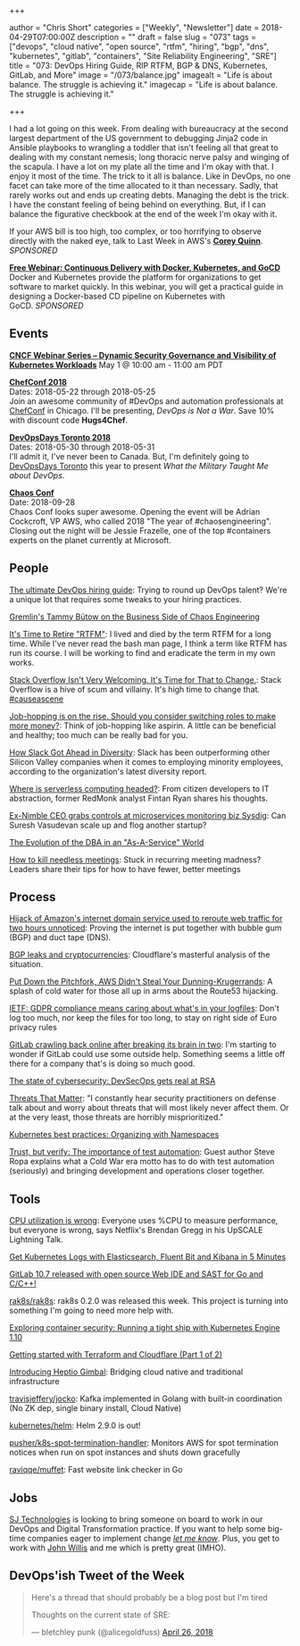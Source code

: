 +++

author = "Chris Short"
categories = ["Weekly", "Newsletter"]
date = 2018-04-29T07:00:00Z
description = ""
draft = false
slug = "073"
tags = ["devops", "cloud native", "open source", "rtfm", "hiring", "bgp", "dns", "kubernetes", "gitlab", "containers", "Site Reliability Engineering", "SRE"]
title = "073: DevOps Hiring Guide, RIP RTFM, BGP & DNS, Kubernetes, GitLab, and More"
image = "/073/balance.jpg"
imagealt = "Life is about balance. The struggle is achieving it."
imagecap = "Life is about balance. The struggle is achieving it."

+++

I had a lot going on this week. From dealing with bureaucracy at the second largest department of the US government to debugging Jinja2 code in Ansible playbooks to wrangling a toddler that isn't feeling all that great to dealing with my constant nemesis; long thoracic nerve palsy and winging of the scapula. I have a lot on my plate all the time and I'm okay with that. I enjoy it most of the time. The trick to it all is balance. Like in DevOps, no one facet can take more of the time allocated to it than necessary. Sadly, that rarely works out and ends up creating debts. Managing the debt is the trick. I have the constant feeling of being behind on everything. But, if I can balance the figurative checkbook at the end of the week I'm okay with it.

If your AWS bill is too high, too complex, or too horrifying to observe directly with the naked eye, talk to Last Week in AWS's [**Corey Quinn**](https://www.quinnadvisory.com/). *SPONSORED*

[**Free Webinar: Continuous Delivery with Docker, Kubernetes, and GoCD**](https://info.thoughtworks.com/Continuous-Delivery-Docker-Kubernetes-webinar)  
Docker and Kubernetes provide the platform for organizations to get software to market quickly. In this webinar, you will get a practical guide in designing a Docker-based CD pipeline on Kubernetes with GoCD. *SPONSORED*

## Events

[**CNCF Webinar Series – Dynamic Security Governance and Visibility of Kubernetes Workloads**](https://www.cncf.io/event/webinar-security-governance-kubernetes/)
May 1 @ 10:00 am - 11:00 am PDT

[**ChefConf 2018**](https://chefconf.chef.io/)  
Dates: 2018-05-22 through 2018-05-25  
Join an awesome community of #DevOps and automation professionals at [ChefConf](https://chefconf.chef.io/) in Chicago. I'll be presenting, *DevOps is Not a War*. Save 10% with discount code **Hugs4Chef**.

[**DevOpsDays Toronto 2018**](https://www.devopsdays.org/events/2018-toronto/welcome/)  
Dates: 2018-05-30 through 2018-05-31  
I'll admit it, I've never been to Canada. But, I'm definitely going to [DevOpsDays Toronto](https://www.devopsdays.org/events/2018-toronto/welcome/) this year to present *What the Military Taught Me about DevOps*.

[**Chaos Conf**](https://chaosconf.splashthat.com/)  
Date: 2018-09-28  
Chaos Conf looks super awesome. Opening the event will be Adrian Cockcroft, VP AWS, who called 2018 "The year of #chaosengineering". Closing out the night will be Jessie Frazelle, one of the top #containers experts on the planet currently at Microsoft.

## People

[The ultimate DevOps hiring guide](https://opensource.com/article/18/4/ultimate-devops-hiring-guide): Trying to round up DevOps talent? We're a unique lot that requires some tweaks to your hiring practices.

[Gremlin's Tammy Bütow on the Business Side of Chaos Engineering](https://thenewstack.io/gremlins-tammy-butow-on-the-business-side-of-chaos-engineering/)

[It's Time to Retire "RTFM"](https://medium.com/compassionate-coding/its-time-to-retire-rtfm-31acdfef654f): I lived and died by the term RTFM for a long time. While I've never read the bash man page, I think a term like RTFM has run its course. I will be working to find and eradicate the term in my own works.

[Stack Overflow Isn't Very Welcoming. It's Time for That to Change.](https://stackoverflow.blog/2018/04/26/stack-overflow-isnt-very-welcoming-its-time-for-that-to-change/): Stack Overflow is a hive of scum and villainy. It's high time to change that. [#causeascene](https://twitter.com/hashtag/causeascene)

[Job-hopping is on the rise. Should you consider switching roles to make more money?](https://www.nbcnews.com/better/business/job-hopping-rise-should-you-consider-switching-roles-make-more-ncna868641): Think of job-hopping like aspirin. A little can be beneficial and healthy; too much can be really bad for you.

[How Slack Got Ahead in Diversity](https://www.theatlantic.com/technology/archive/2018/04/how-slack-got-ahead-in-diversity/558806/): Slack has been outperforming other Silicon Valley companies when it comes to employing minority employees, according to the organization's latest diversity report.

[Where is serverless computing headed?](https://opensource.com/article/18/4/serverless-future): From citizen developers to IT abstraction, former RedMonk analyst Fintan Ryan shares his thoughts.

[Ex-Nimble CEO grabs controls at microservices monitoring biz Sysdig](https://www.theregister.co.uk/2018/04/24/surech_vasudevan_sysdig_ceo/): Can Suresh Vasudevan scale up and flog another startup?

[The Evolution of the DBA in an "As-A-Service" World](https://www.percona.com/blog/2018/04/26/the-evolution-of-the-dba-in-an-as-a-service-world/)

[How to kill needless meetings](https://enterprisersproject.com/article/2018/4/how-kill-needless-meetings-7-tips): Stuck in recurring meeting madness? Leaders share their tips for how to have fewer, better meetings

## Process

[Hijack of Amazon's internet domain service used to reroute web traffic for two hours unnoticed](https://doublepulsar.com/hijack-of-amazons-internet-domain-service-used-to-reroute-web-traffic-for-two-hours-unnoticed-3a6f0dda6a6f): Proving the internet is put together with bubble gum (BGP) and duct tape (DNS).

[BGP leaks and cryptocurrencies](https://blog.cloudflare.com/bgp-leaks-and-crypto-currencies/): Cloudflare's masterful analysis of the situation.

[Put Down the Pitchfork, AWS Didn't Steal Your Dunning-Krugerrands](https://lastweekinaws.com/blog/put-down-the-pitchfork-aws-didnt-steal-your-dunning-krugerrands.html): A splash of cold water for those all up in arms about the Route53 hijacking.

[IETF: GDPR compliance means caring about what's in your logfiles](https://www.theregister.co.uk/2018/04/24/ietf_gdpr_compliance_advice/): Don't log too much, nor keep the files for too long, to stay on right side of Euro privacy rules

[GitLab crawling back online after breaking its brain in two](https://gitlab.com/gitlab-com/infrastructure/issues/4106): I'm starting to wonder if GitLab could use some outside help. Something seems a little off there for a company that's is doing so much good.

[The state of cybersecurity: DevSecOps gets real at RSA](https://techbeacon.com/rsa-state-cybersecurity-devsecops-gets-real)

[Threats That Matter](https://medium.com/@HockeyInJune/threats-that-matter-cc5a1297c41f): "I constantly hear security practitioners on defense talk about and worry about threats that will most likely never affect them. Or at the very least, those threats are horribly misprioritized."

[Kubernetes best practices: Organizing with Namespaces](https://cloudplatform.googleblog.com/2018/04/Kubernetes-best-practices-Organizing-with-Namespaces.html)

[Trust, but verify: The importance of test automation](https://about.gitlab.com/2018/04/23/test-automation-devops/): Guest author Steve Ropa explains what a Cold War era motto has to do with test automation (seriously) and bringing development and operations closer together.

## Tools

[CPU utilization is wrong](https://opensource.com/article/18/4/cpu-utilization-wrong): Everyone uses %CPU to measure performance, but everyone is wrong, says Netflix's Brendan Gregg in his UpSCALE Lightning Talk.

[Get Kubernetes Logs with Elasticsearch, Fluent Bit and Kibana in 5 Minutes](https://akomljen.com/get-kubernetes-logs-with-elasticsearch-fluentbit-and-kibana-in-5-minutes/)

[GitLab 10.7 released with open source Web IDE and SAST for Go and C/C++!](https://about.gitlab.com/2018/04/22/gitlab-10-7-released/)

[rak8s/rak8s](https://github.com/rak8s/rak8s): rak8s 0.2.0 was released this week. This project is turning into something I'm going to need more help with.

[Exploring container security: Running a tight ship with Kubernetes Engine 1.10](https://cloudplatform.googleblog.com/2018/04/Exploring-container-security-Running-a-tight-ship-with-Kubernetes-Engine-1-10.html)

[Getting started with Terraform and Cloudflare (Part 1 of 2)](https://blog.cloudflare.com/getting-started-with-terraform-and-cloudflare-part-1/)

[Introducing Heptio Gimbal](https://blog.heptio.com/introducing-heptio-gimbal-bridging-cloud-native-and-traditional-infrastructure-9d6224bece5a): Bridging cloud native and traditional infrastructure

[travisjeffery/jocko](https://github.com/travisjeffery/jocko): Kafka implemented in Golang with built-in coordination (No ZK dep, single binary install, Cloud Native)

[kubernetes/helm](https://github.com/kubernetes/helm/releases/tag/v2.9.0): Helm 2.9.0 is out!

[pusher/k8s-spot-termination-handler](https://github.com/pusher/k8s-spot-termination-handler): Monitors AWS for spot termination notices when run on spot instances and shuts down gracefully

[raviqqe/muffet](https://github.com/raviqqe/muffet): Fast website link checker in Go

## Jobs

[SJ Technologies](http://sjtechcorp.com/) is looking to bring someone on board to work in our DevOps and Digital Transformation practice. If you want to help some big-time companies eager to implement change [*let me know*](mailto:chris@devopsish.com). Plus, you get to work with [John Willis](https://twitter.com/botchagalupe/) and me which is pretty great (IMHO).

## DevOps'ish Tweet of the Week

> Here's a thread that should probably be a blog post but I'm tired
>
> Thoughts on the current state of SRE:
>
> — bletchley punk (@alicegoldfuss) [April 26, 2018](https://twitter.com/alicegoldfuss/status/989603219629260800?utm_source=devopsish&utm_medium=newsletter&utm_campaign=073)
